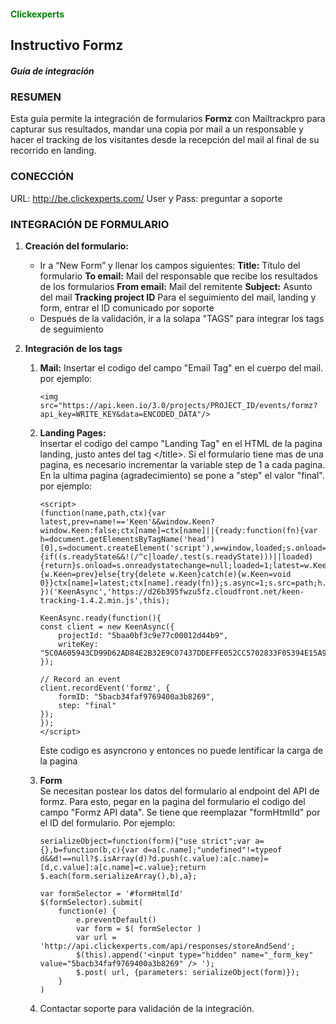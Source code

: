#### <span style="color:green">Clickexperts</span>
## Instructivo Formz
##### Guía de integración

### RESUMEN
Esta guía permite la integración de formularios **Formz** con Mailtrackpro para capturar sus resultados, mandar una copia por mail a un responsable y hacer el tracking de los visitantes desde la recepción del mail al final de su recorrido en landing.

### CONECCIÓN
URL: http://be.clickexperts.com/
User y Pass: preguntar a soporte

### INTEGRACIÓN DE FORMULARIO
1. **Creación del formulario:**  
    * Ir a “New Form” y llenar los campos siguientes:
    **Title:** Título del formulario
    **To email:** Mail del responsable que recibe los resultados de los formularios
    **From email:** Mail del remitente
    **Subject:** Asunto del mail
    **Tracking project ID** Para el seguimiento del mail, landing y form, entrar el ID comunicado por soporte 
    * Después de la validación, ir a la solapa "TAGS" para integrar los tags de seguimiento 

2. **Integración de los tags**
    1. **Mail:**
    Insertar el codigo del campo "Email Tag" en el cuerpo del mail.  
    por ejemplo:  
        ```
        <img src="https://api.keen.io/3.0/projects/PROJECT_ID/events/formz?api_key=WRITE_KEY&data=ENCODED_DATA"/>
        ```
    1. **Landing Pages:**  
    Insertar el codigo del campo "Landing Tag" en el HTML de la pagina landing, justo antes del tag \</title\>. Si el formulario tiene mas de una pagina, es necesario incrementar la variable step de 1 a cada pagina. En la ultima pagina (agradecimiento) se pone a "step" el valor "final".  
    por ejemplo:
        ```
        <script>
        (function(name,path,ctx){var latest,prev=name!=='Keen'&&window.Keen?window.Keen:false;ctx[name]=ctx[name]||{ready:function(fn){var h=document.getElementsByTagName('head')[0],s=document.createElement('script'),w=window,loaded;s.onload=s.onerror=s.onreadystatechange=function(){if((s.readyState&&!(/^c|loade/.test(s.readyState)))||loaded){return}s.onload=s.onreadystatechange=null;loaded=1;latest=w.Keen;if(prev){w.Keen=prev}else{try{delete w.Keen}catch(e){w.Keen=void 0}}ctx[name]=latest;ctx[name].ready(fn)};s.async=1;s.src=path;h.parentNode.insertBefore(s,h)}}
        })('KeenAsync','https://d26b395fwzu5fz.cloudfront.net/keen-tracking-1.4.2.min.js',this);

        KeenAsync.ready(function(){
        const client = new KeenAsync({
            projectId: "5baa0bf3c9e77c00012d44b9",
            writeKey: "5C0A605943CD99D62AD84E2B32E9C07437DDEFFE052CC5702833F05394E15A9B8FF2315CF32204FB49FD385464A0D47F590CADE8B1C87998BDA9DB4FFC9466DBCE891D692151F1A8CB8DB1F3CA33CCDEABFE39DC16B0691180B585338CAB048A"
        });

        // Record an event
        client.recordEvent('formz', {
            formID: "5bacb34faf9769400a3b8269",
            step: "final"
        });
        });
        </script>
        ```
        Este codigo es asyncrono y entonces no puede lentificar la carga de la pagina  

    2. **Form**  
    Se necesitan postear los datos del formulario al endpoint del API de formz. Para esto, pegar en la pagina del formulario el codigo del campo "Formz API data".  Se tiene que reemplazar "formHtmlId" por el ID del formulario. Por ejemplo:

        ```
        serializeObject=function(form){"use strict";var a={},b=function(b,c){var d=a[c.name];"undefined"!=typeof d&&d!==null?$.isArray(d)?d.push(c.value):a[c.name]=[d,c.value]:a[c.name]=c.value};return $.each(form.serializeArray(),b),a};

        var formSelector = '#formHtmlId'
        $(formSelector).submit(
            function(e) {
                e.preventDefault()
                var form = $( formSelector )
                var url = 'http://api.clickexperts.com/api/responses/storeAndSend';
                $(this).append('<input type="hidden" name="_form_key" value="5bacb34faf9769400a3b8269" /> ');
                $.post( url, {parameters: serializeObject(form)});
            }
        )
        ```

    1. Contactar soporte para validación de la integración.
   
